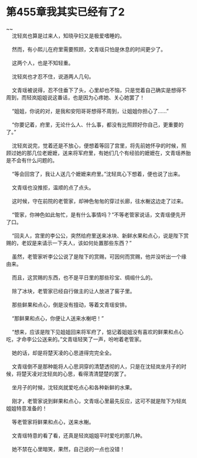 # 第455章我其实已经有了2
~~<br>&nbsp;&nbsp;&nbsp;&nbsp;沈轻岚也算是过来人，知晓孕妇又是极爱嗜睡的。<br><br>&nbsp;&nbsp;&nbsp;&nbsp;然而，有小熙儿在府里需要照顾，文青瑶只怕是休息的时间更少了。<br><br>&nbsp;&nbsp;&nbsp;&nbsp;这两个人，也是不知轻重。<br><br>&nbsp;&nbsp;&nbsp;&nbsp;沈轻岚也才忍不住，说道两人几句。<br><br>&nbsp;&nbsp;&nbsp;&nbsp;文青瑶被说得，忍不住垂下了头，心里却也不恼，只是觉着自己确实是想得不周到，而轻岚姐姐说这番话，也是因为心疼她、关心她罢了！<br><br>&nbsp;&nbsp;&nbsp;&nbsp;“姐姐，你说的对，是我和安阳哥哥想得不周到，让姐姐你担心了……”<br><br>&nbsp;&nbsp;&nbsp;&nbsp;“你要记着，府里，无论什么人、什么事，都没有比照顾好你自己，更重要的了。”<br><br>&nbsp;&nbsp;&nbsp;&nbsp;沈轻岚说完，觉着还是不放心，便想着等回了宫里，将先前她怀孕的时候，照顾过她的那几位老嬷嬷，送来将军府里，有她们几个有经验的嬷嬷在，文青瑶养胎是不会有什么问题的。<br><br>&nbsp;&nbsp;&nbsp;&nbsp;“等会回宫了，我让人送几个嬷嬷来府里。”沈轻岚心下想着，便也说了出来。<br><br>&nbsp;&nbsp;&nbsp;&nbsp;文青瑶也没推拒，温顺的点了点头。<br><br>&nbsp;&nbsp;&nbsp;&nbsp;这时候，守在前院的老管家，却神色匆匆的穿过长廊，往水榭这边走了过来。<br><br>&nbsp;&nbsp;&nbsp;&nbsp;“管家，你神色如此匆忙，是有什么事情吗？”不等老管家说话，文青瑶便先开了口。<br><br>&nbsp;&nbsp;&nbsp;&nbsp;“回夫人，宫里的李公公，突然给府里送来冰块、新鲜水果和点心，说是陛下赏赐的，老奴是来请示一下夫人，该如何处置那些东西？”<br><br>&nbsp;&nbsp;&nbsp;&nbsp;虽然，老管家听李公公说了是陛下的赏赐，可因何而赏赐，他并没听出一个缘由来。<br><br>&nbsp;&nbsp;&nbsp;&nbsp;而且，这赏赐的东西，也不是平日里的那些珍宝、绸缎什么的。<br><br>&nbsp;&nbsp;&nbsp;&nbsp;除了冰块，老管家已经自行做主的让人放进了窖子里。<br><br>&nbsp;&nbsp;&nbsp;&nbsp;那些鲜果和点心，倒是没有擅动，等着文青瑶安排。<br><br>&nbsp;&nbsp;&nbsp;&nbsp;“那鲜果和点心，你便让人送来水榭吧！”<br><br>&nbsp;&nbsp;&nbsp;&nbsp;“想来，应该是陛下见姐姐回来将军府了，惦记着姐姐没有喜欢的鲜果和点心吃，才命李公公送来的。”文青瑶轻笑了一声，吩咐着老管家。<br><br>&nbsp;&nbsp;&nbsp;&nbsp;她的话，却是将楚天凌的心思道得完完全全。<br><br>&nbsp;&nbsp;&nbsp;&nbsp;文青瑶倒不是那种能将人心思洞穿的清楚透彻的人，只是在沈轻岚坐月子的时候，将楚天凌对沈轻岚的心思，看得清清楚楚的罢了。<br><br>&nbsp;&nbsp;&nbsp;&nbsp;坐月子的时候，沈轻岚就爱吃点心和各种新鲜的水果。<br><br>&nbsp;&nbsp;&nbsp;&nbsp;刚才，老管家说到鲜果和点心，文青瑶心里最先反应，这可不就是陛下为轻岚姐姐特意准备的！<br><br>&nbsp;&nbsp;&nbsp;&nbsp;等老管家将鲜果和点心，送来水榭。<br><br>&nbsp;&nbsp;&nbsp;&nbsp;文青瑶特意的看了看，还真是轻岚姐姐平时爱吃的那几种。<br><br>&nbsp;&nbsp;&nbsp;&nbsp;她不禁在心里暗笑，果然，自己说的一点也没错！<br><br>
                    

<script>_fwqdsqadxfw()</script>
<div><script>_dfwf1dw();</script></div>
<div><script>_dfwf1agdw();</script></div>
                
